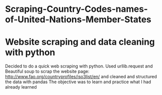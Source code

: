 # Scraping-Country-Codes-names-of-United-Nations-Member-States
# Website scraping and data cleaning with python
Decided to do a quick web scraping with python.
Used urllib.request and Beautiful soup to scrap the website page: http://www.fao.org/countryprofiles/iso3list/en/ and cleaned and structured the data with pandas 
The objective was to learn and practice what I had already learned 
